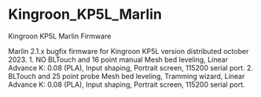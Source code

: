 # Kingroon_KP5L_Marlin
Kingroon KP5L Marlin Firmware

Marlin 2.1.x bugfix firmware for Kingroon KP5L version distributed october 2023.
1.
NO BLTouch and 16 point manual Mesh bed leveling, 
Linear Advance K: 0.08 (PLA),
Input shaping,
Portrait screen,
115200 serial port.
2. 
BLTouch and 25 point probe Mesh bed leveling,
Tramming wizard,
Linear Advance K: 0.08 (PLA), 
Input shaping,
Portrait screen,
115200 serial port.
